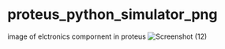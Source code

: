 # proteus_python_simulator_png
image of elctronics compornent in  proteus 
![Screenshot (12)](https://github.com/kenn2018/Electronic_voting_validating_machine/assets/40261217/8d20a6be-a110-40ac-a623-c835e83f945e)
